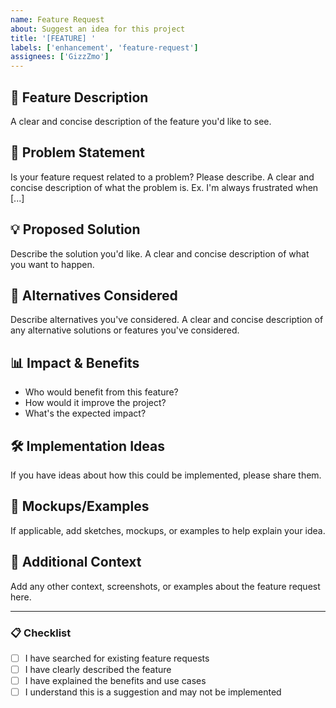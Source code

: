 ```yaml
---
name: Feature Request
about: Suggest an idea for this project
title: '[FEATURE] '
labels: ['enhancement', 'feature-request']
assignees: ['GizzZmo']
---
```


## 🚀 Feature Description
A clear and concise description of the feature you'd like to see.

## 🤔 Problem Statement
Is your feature request related to a problem? Please describe.
A clear and concise description of what the problem is. Ex. I'm always frustrated when [...]

## 💡 Proposed Solution
Describe the solution you'd like.
A clear and concise description of what you want to happen.

## 🔄 Alternatives Considered
Describe alternatives you've considered.
A clear and concise description of any alternative solutions or features you've considered.

## 📊 Impact & Benefits
- Who would benefit from this feature?
- How would it improve the project?
- What's the expected impact?

## 🛠️ Implementation Ideas
If you have ideas about how this could be implemented, please share them.

## 📸 Mockups/Examples
If applicable, add sketches, mockups, or examples to help explain your idea.

## 📝 Additional Context
Add any other context, screenshots, or examples about the feature request here.

---

### 📋 Checklist
- [ ] I have searched for existing feature requests
- [ ] I have clearly described the feature
- [ ] I have explained the benefits and use cases
- [ ] I understand this is a suggestion and may not be implemented